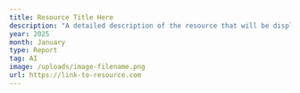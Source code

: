 ```yaml
---
title: Resource Title Here
description: "A detailed description of the resource that will be displayed on the card. This should be comprehensive enough to provide value but will be truncated with an ellipsis if too long."
year: 2025
month: January
type: Report
tag: AI
image: /uploads/image-filename.png
url: https://link-to-resource.com
---
```

